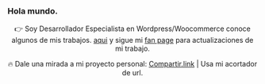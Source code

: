 ### Hola mundo.
<p align="center">👉 Soy Desarrollador Especialista en Wordpress/Woocommerce conoce algunos de mis trabajos.
	<a href="https://github.com/24hwww/?tab=repositories">aqui</a> y sigue mi <a href="https://facebook.com/24hwww">fan page</a>  para actualizaciones de mi trabajo.
</p>
<p align="center">🔥 Dale una mirada a mi proyecto personal:
	<a href="https://compartir.link">Compartir.link</a> | Usa mi acortador de url.
</p>

